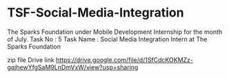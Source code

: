 # TSF-Social-Media-Integration
The Sparks Foundation under Mobile Development Internship for the month of July.
Task No : 5
Task Name : Social Media Integration
Intern at The Sparks Foundation

zip file Drive link https://drive.google.com/file/d/1SfCdcKOKMZz-gqjhewYfgSaM9LnDmVxW/view?usp=sharing
